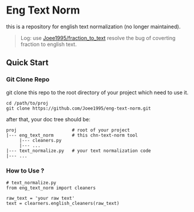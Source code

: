 # Eng Text Norm
this is a repository for english text normalization (no longer maintained).

> Log: use [Joee1995/fraction_to_text](https://github.com/Joee1995/fraction_to_text.git) resolve the bug of coverting fraction to english text.

## Quick Start ##

### Git Clone Repo ###
git clone this repo to the root directory of your project which need to use it.

    cd /path/to/proj
    git clone https://github.com/Joee1995/eng-text-norm.git

after that, your doc tree should be:
```
proj                     # root of your project
|--- eng_text_norm       # this chn-text-norm tool
     |--- cleaners.py
     |--- ...
|--- text_normalize.py   # your text normalization code
|--- ...
```

### How to Use ? ###

    # text_normalize.py
    from eng_text_norm import cleaners
    
    raw_text = 'your raw text'
    text = clearners.english_cleaners(raw_text)


